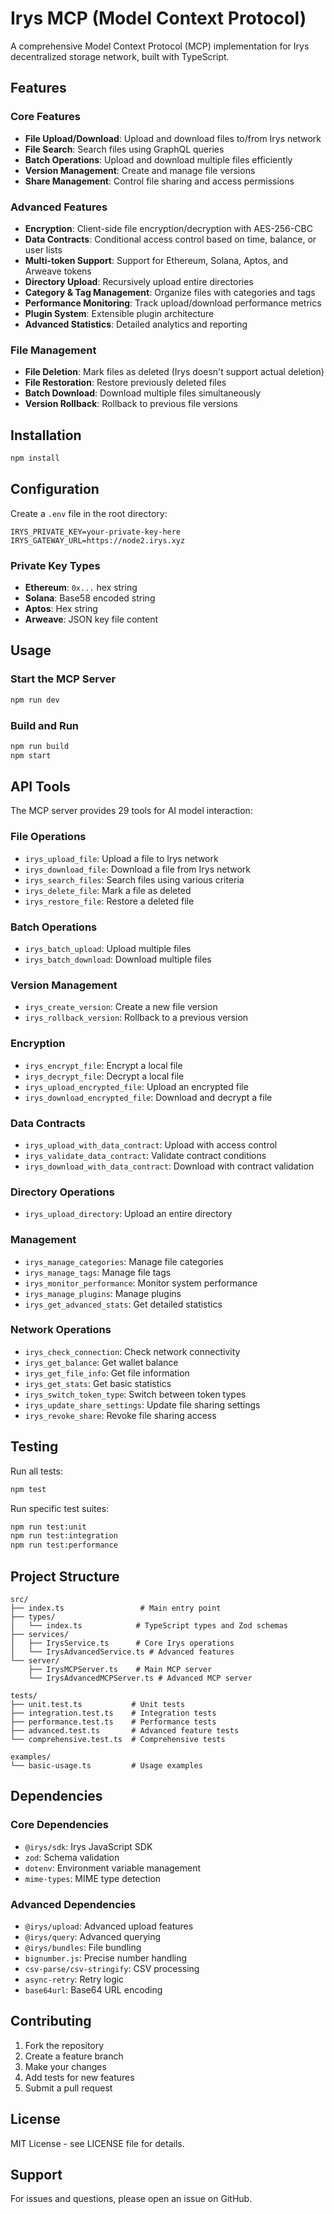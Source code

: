 # Irys MCP (Model Context Protocol)

A comprehensive Model Context Protocol (MCP) implementation for Irys decentralized storage network, built with TypeScript.

## Features

### Core Features
- **File Upload/Download**: Upload and download files to/from Irys network
- **File Search**: Search files using GraphQL queries
- **Batch Operations**: Upload and download multiple files efficiently
- **Version Management**: Create and manage file versions
- **Share Management**: Control file sharing and access permissions

### Advanced Features
- **Encryption**: Client-side file encryption/decryption with AES-256-CBC
- **Data Contracts**: Conditional access control based on time, balance, or user lists
- **Multi-token Support**: Support for Ethereum, Solana, Aptos, and Arweave tokens
- **Directory Upload**: Recursively upload entire directories
- **Category & Tag Management**: Organize files with categories and tags
- **Performance Monitoring**: Track upload/download performance metrics
- **Plugin System**: Extensible plugin architecture
- **Advanced Statistics**: Detailed analytics and reporting

### File Management
- **File Deletion**: Mark files as deleted (Irys doesn't support actual deletion)
- **File Restoration**: Restore previously deleted files
- **Batch Download**: Download multiple files simultaneously
- **Version Rollback**: Rollback to previous file versions

## Installation

```bash
npm install
```

## Configuration

Create a `.env` file in the root directory:

```env
IRYS_PRIVATE_KEY=your-private-key-here
IRYS_GATEWAY_URL=https://node2.irys.xyz
```

### Private Key Types
- **Ethereum**: `0x...` hex string
- **Solana**: Base58 encoded string
- **Aptos**: Hex string
- **Arweave**: JSON key file content

## Usage

### Start the MCP Server

```bash
npm run dev
```

### Build and Run

```bash
npm run build
npm start
```

## API Tools

The MCP server provides 29 tools for AI model interaction:

### File Operations
- `irys_upload_file`: Upload a file to Irys network
- `irys_download_file`: Download a file from Irys network
- `irys_search_files`: Search files using various criteria
- `irys_delete_file`: Mark a file as deleted
- `irys_restore_file`: Restore a deleted file

### Batch Operations
- `irys_batch_upload`: Upload multiple files
- `irys_batch_download`: Download multiple files

### Version Management
- `irys_create_version`: Create a new file version
- `irys_rollback_version`: Rollback to a previous version

### Encryption
- `irys_encrypt_file`: Encrypt a local file
- `irys_decrypt_file`: Decrypt a local file
- `irys_upload_encrypted_file`: Upload an encrypted file
- `irys_download_encrypted_file`: Download and decrypt a file

### Data Contracts
- `irys_upload_with_data_contract`: Upload with access control
- `irys_validate_data_contract`: Validate contract conditions
- `irys_download_with_data_contract`: Download with contract validation

### Directory Operations
- `irys_upload_directory`: Upload an entire directory

### Management
- `irys_manage_categories`: Manage file categories
- `irys_manage_tags`: Manage file tags
- `irys_monitor_performance`: Monitor system performance
- `irys_manage_plugins`: Manage plugins
- `irys_get_advanced_stats`: Get detailed statistics

### Network Operations
- `irys_check_connection`: Check network connectivity
- `irys_get_balance`: Get wallet balance
- `irys_get_file_info`: Get file information
- `irys_get_stats`: Get basic statistics
- `irys_switch_token_type`: Switch between token types
- `irys_update_share_settings`: Update file sharing settings
- `irys_revoke_share`: Revoke file sharing access

## Testing

Run all tests:
```bash
npm test
```

Run specific test suites:
```bash
npm run test:unit
npm run test:integration
npm run test:performance
```

## Project Structure

```
src/
├── index.ts                 # Main entry point
├── types/
│   └── index.ts            # TypeScript types and Zod schemas
├── services/
│   ├── IrysService.ts      # Core Irys operations
│   └── IrysAdvancedService.ts # Advanced features
└── server/
    ├── IrysMCPServer.ts    # Main MCP server
    └── IrysAdvancedMCPServer.ts # Advanced MCP server

tests/
├── unit.test.ts           # Unit tests
├── integration.test.ts    # Integration tests
├── performance.test.ts    # Performance tests
├── advanced.test.ts       # Advanced feature tests
└── comprehensive.test.ts  # Comprehensive tests

examples/
└── basic-usage.ts         # Usage examples
```

## Dependencies

### Core Dependencies
- `@irys/sdk`: Irys JavaScript SDK
- `zod`: Schema validation
- `dotenv`: Environment variable management
- `mime-types`: MIME type detection

### Advanced Dependencies
- `@irys/upload`: Advanced upload features
- `@irys/query`: Advanced querying
- `@irys/bundles`: File bundling
- `bignumber.js`: Precise number handling
- `csv-parse/csv-stringify`: CSV processing
- `async-retry`: Retry logic
- `base64url`: Base64 URL encoding

## Contributing

1. Fork the repository
2. Create a feature branch
3. Make your changes
4. Add tests for new features
5. Submit a pull request

## License

MIT License - see LICENSE file for details.

## Support

For issues and questions, please open an issue on GitHub. 